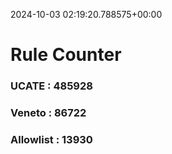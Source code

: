 2024-10-03 02:19:20.788575+00:00
# Rule Counter 
 ### UCATE : 485928

 ### Veneto : 86722

 ### Allowlist : 13930